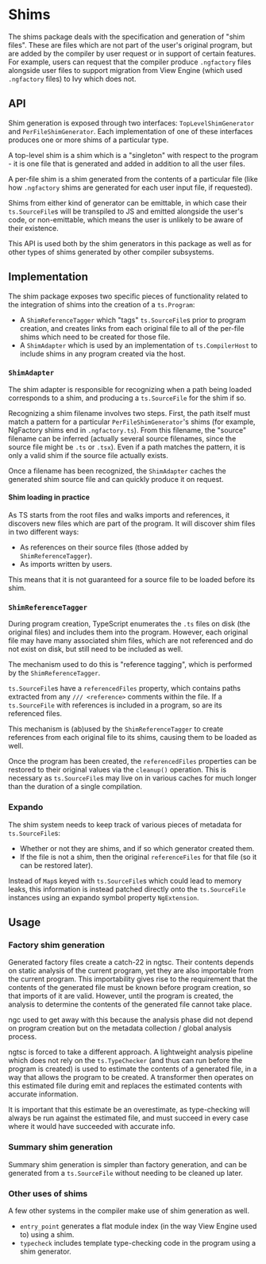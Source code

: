 # Shims

The shims package deals with the specification and generation of "shim files". These are files which are not part of the user's original program, but are added by the compiler by user request or in support of certain features. For example, users can request that the compiler produce `.ngfactory` files alongside user files to support migration from View Engine (which used `.ngfactory` files) to Ivy which does not.

## API

Shim generation is exposed through two interfaces: `TopLevelShimGenerator` and `PerFileShimGenerator`. Each implementation of one of these interfaces produces one or more shims of a particular type.

A top-level shim is a shim which is a "singleton" with respect to the program - it is one file that is generated and added in addition to all the user files.

A per-file shim is a shim generated from the contents of a particular file (like how `.ngfactory` shims are generated for each user input file, if requested).

Shims from either kind of generator can be emittable, in which case their `ts.SourceFile`s will be transpiled to JS and emitted alongside the user's code, or non-emittable, which means the user is unlikely to be aware of their existence.

This API is used both by the shim generators in this package as well as for other types of shims generated by other compiler subsystems.

## Implementation

The shim package exposes two specific pieces of functionality related to the integration of shims into the creation of a `ts.Program`:

* A `ShimReferenceTagger` which "tags" `ts.SourceFile`s prior to program creation, and creates links from each original file to all of the per-file shims which need to be created for those file.
* A `ShimAdapter` which is used by an implementation of `ts.CompilerHost` to include shims in any program created via the host.

### `ShimAdapter`

The shim adapter is responsible for recognizing when a path being loaded corresponds to a shim, and producing a `ts.SourceFile` for the shim if so.

Recognizing a shim filename involves two steps. First, the path itself must match a pattern for a particular `PerFileShimGenerator`'s shims (for example, NgFactory shims end in `.ngfactory.ts`). From this filename, the "source" filename can be inferred (actually several source filenames, since the source file might be `.ts` or `.tsx`). Even if a path matches the pattern, it is only a valid shim if the source file actually exists.

Once a filename has been recognized, the `ShimAdapter` caches the generated shim source file and can quickly produce it on request.

#### Shim loading in practice

As TS starts from the root files and walks imports and references, it discovers new files which are part of the program. It will discover shim files in two different ways:

* As references on their source files (those added by `ShimReferenceTagger`).
* As imports written by users.

This means that it is not guaranteed for a source file to be loaded before its shim.

### `ShimReferenceTagger`

During program creation, TypeScript enumerates the `.ts` files on disk (the original files) and includes them into the program. However, each original file may have many associated shim files, which are not referenced and do not exist on disk, but still need to be included as well.

The mechanism used to do this is "reference tagging", which is performed by the `ShimReferenceTagger`.

`ts.SourceFile`s have a `referencedFiles` property, which contains paths extracted from any `/// <reference>` comments within the file. If a `ts.SourceFile` with references is included in a program, so are its referenced files.

This mechanism is (ab)used by the `ShimReferenceTagger` to create references from each original file to its shims, causing them to be loaded as well.

Once the program has been created, the `referencedFiles` properties can be restored to their original values via the `cleanup()` operation. This is necessary as `ts.SourceFile`s may live on in various caches for much longer than the duration of a single compilation.

### Expando

The shim system needs to keep track of various pieces of metadata for `ts.SourceFile`s:

* Whether or not they are shims, and if so which generator created them.
* If the file is not a shim, then the original `referenceFiles` for that file (so it can be restored later).

Instead of `Map`s keyed with `ts.SourceFile`s which could lead to memory leaks, this information is instead patched directly onto the `ts.SourceFile` instances using an expando symbol property `NgExtension`.


## Usage

### Factory shim generation

Generated factory files create a catch-22 in ngtsc. Their contents depends on static analysis of the current program, yet they are also importable from the current program. This importability gives rise to the requirement that the contents of the generated file must be known before program creation, so that imports of it are valid. However, until the program is created, the analysis to determine the contents of the generated file cannot take place.

ngc used to get away with this because the analysis phase did not depend on program creation but on the metadata collection / global analysis process.

ngtsc is forced to take a different approach. A lightweight analysis pipeline which does not rely on the `ts.TypeChecker` (and thus can run before the program is created) is used to estimate the contents of a generated file, in a way that allows the program to be created. A transformer then operates on this estimated file during emit and replaces the estimated contents with accurate information.

It is important that this estimate be an overestimate, as type-checking will always be run against the estimated file, and must succeed in every case where it would have succeeded with accurate info.

### Summary shim generation

Summary shim generation is simpler than factory generation, and can be generated from a `ts.SourceFile` without needing to be cleaned up later.

### Other uses of shims

A few other systems in the compiler make use of shim generation as well.

* `entry_point` generates a flat module index (in the way View Engine used to) using a shim.
* `typecheck` includes template type-checking code in the program using a shim generator.
